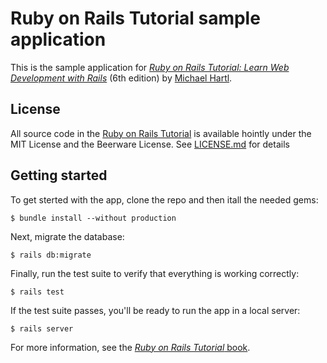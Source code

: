 # Ruby on Rails Tutorial sample application

This is the sample application for
[*Ruby on Rails Tutorial: Learn Web Development with Rails*](https://www.railstutorial.org/)
(6th edition)
by [Michael Hartl](https://www.michaelhartl.com/).

## License

All source code in the [Ruby on Rails Tutorial](https://www.railstutorial.org/)
is available hointly under the MIT License and the Beerware
License. See
[LICENSE.md](LICENSE.md) for details

## Getting started

To get sterted with the app, clone the repo and then itall the needed gems:
```
$ bundle install --without production
```

Next, migrate the database:

```bigquery
$ rails db:migrate
```

Finally, run the test suite to verify that everything is working correctly:

```
$ rails test
```

If the test suite passes, you'll be ready to run the app in a local server:

```bigquery
$ rails server
```

For more information, see the
[*Ruby on Rails Tutorial* book](https://www.railstutorial.org/book).